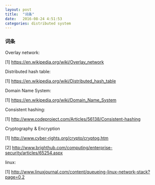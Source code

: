 ```yaml
---
layout: post
title:  "词条"
date:   2016-08-24 4:51:53
categories: distributed system
---
```


### 词条

Overlay network:

[1] <https://en.wikipedia.org/wiki/Overlay_network>

Distributed hash table:

[1] <https://en.wikipedia.org/wiki/Distributed_hash_table>

Domain Name System:

[1] <https://en.wikipedia.org/wiki/Domain_Name_System>

Consistent hashing:

[1] <http://www.codeproject.com/Articles/56138/Consistent-hashing>


Cryptography & Encryption

[1] <http://www.cyber-rights.org/crypto/cryptog.htm>

[2] <http://www.brighthub.com/computing/enterprise-security/articles/65254.aspx>

linux:

[1] <http://www.linuxjournal.com/content/queueing-linux-network-stack?page=0,2>

